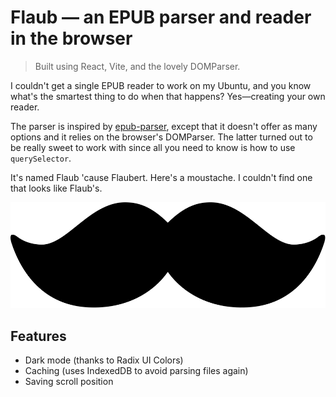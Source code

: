 # Flaub — an EPUB parser and reader in the browser

> Built using React, Vite, and the lovely DOMParser.

I couldn't get a single EPUB reader to work on my Ubuntu, and you know what's the smartest thing to do when that happens? Yes—creating your own reader.

The parser is inspired by [epub-parser](https://github.com/gaoxiaoliangz/epub-parser), except that it doesn't offer as many options and it relies on the browser's DOMParser. The latter turned out to be really sweet to work with since all you need to know is how to use `querySelector`.

It's named Flaub 'cause Flaubert. Here's a moustache. I couldn't find one that looks like Flaub's.

![Moustache](./src/icons/Custom/static-logo.svg)

## Features

- Dark mode (thanks to Radix UI Colors)
- Caching (uses IndexedDB to avoid parsing files again)
- Saving scroll position
